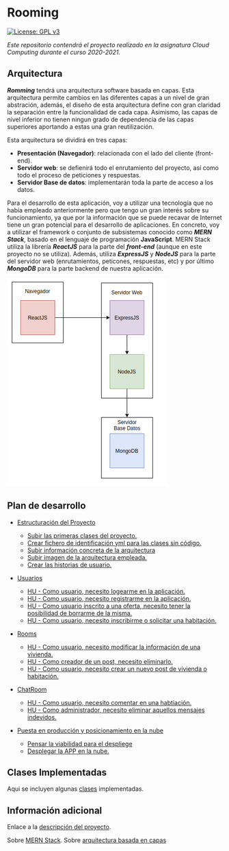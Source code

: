 
# Rooming

[![License: GPL v3](https://img.shields.io/badge/License-GPLv3-blue.svg)](https://www.gnu.org/licenses/gpl-3.0)


*Este repositorio contendrá el proyecto realizado en la asignatura Cloud Computing durante el curso 2020-2021.* 


## Arquitectura

***Romming*** tendrá una arquitectura software basada en capas. Esta arquitectura permite cambios en las diferentes capas a un nivel de gran abstración, además, el diseño de esta arquitectura define con gran claridad la separación entre la funcionalidad de cada capa. Asimismo, las capas de nivel inferior no tienen ningun grado de dependencia de las capas superiores aportando a estas una gran reutilización.

Esta arquitectura se dividirá en tres capas:

- **Presentación (Navegador)**: relacionada con el lado del cliente (front-end).
- **Servidor web**: se defienirá todo el enrutamiento del proyecto, así como todo el proceso de peticiones y respuestas.
- **Servidor Base de datos**: implementarán toda la parte de acceso a los datos. 

Para el desarrollo de esta aplicación, voy a utilizar una tecnología que no había empleado anteriormente pero que tengo un gran interés sobre su funcionamiento, ya que por la información que se puede recavar de Internet tiene un gran potencial para el desarrollo de aplicaciones. En concreto, voy a utilizar el framework o conjunto de subsistemas conocido como ***MERN Stack***, basado en el lenguaje de programación **JavaScript**. MERN Stack utiliza la librería ***ReactJS*** para la parte del ***front-end*** (aunque en este proyecto no se utiliza). Además, utiliza ***ExpressJS*** y ***NodeJS*** para la parte del servidor web (enrutamientos, peticones, respuestas, etc) y por último ***MongoDB*** para la parte backend de nuestra aplicación.

![arquitectura](./docs/img_arquitectura/arquitectura.png)


## Plan de desarrollo

- [Estructuración del Proyecto](https://github.com/Aguilera4/Rooming/milestone/2)
    
    - [Subir las primeras clases del proyecto.](https://github.com/Aguilera4/Rooming/issues/8)
    - [Crear fichero de identificación yml para las clases sin código.](https://github.com/Aguilera4/Rooming/issues/14)
    - [Subir información concreta de la arquitectura](https://github.com/Aguilera4/Rooming/issues/7)
    - [Subir imagen de la arquitectura empleada.](https://github.com/Aguilera4/Rooming/issues/20)
    - [Crear las historias de usuario.](https://github.com/Aguilera4/Rooming/issues/9)

- [Usuarios](https://github.com/Aguilera4/Rooming/milestone/5)

    - [HU - Como usuario, necesito logearme en la aplicación.](https://github.com/Aguilera4/Rooming/issues/10)
    - [HU - Como usuario, necesito registrarme en la aplicación.](https://github.com/Aguilera4/Rooming/issues/19)
    - [HU - Como usuario inscrito a una oferta, necesito tener la posibilidad de borrarme de la misma.](https://github.com/Aguilera4/Rooming/issues/15)
    - [HU - Como usuario, necesito inscribirme o solicitar una habitación.](https://github.com/Aguilera4/Rooming/issues/12)

- [Rooms](https://github.com/Aguilera4/Rooming/milestone/6)

    - [HU - Como usuario, necesito modificar la información de una vivienda.](https://github.com/Aguilera4/Rooming/issues/17)
    - [HU - Como creador de un post, necesito eliminarlo.](https://github.com/Aguilera4/Rooming/issues/16)
    - [HU - Como usuario, necesito crear un nuevo post de vivienda o habitación. ](https://github.com/Aguilera4/Rooming/issues/11)

- [ChatRoom](https://github.com/Aguilera4/Rooming/milestone/7)

    - [HU - Como usuario, necesito comentar en una habtiación.](https://github.com/Aguilera4/Rooming/issues/13)
    - [HU - Como administrador, necesito eliminar aquellos mensajes indevidos.](https://github.com/Aguilera4/Rooming/issues/21)

- [Puesta en producción y posicionamiento en la nube](https://github.com/Aguilera4/Rooming/milestone/4)

    - [Pensar la viabilidad para el despliege](https://github.com/Aguilera4/Rooming/issues/22)
    - [Desplegar la APP en la nube.](https://github.com/Aguilera4/Rooming/issues/18)

## Clases Implementadas

Aqui se incluyen algunas [clases](https://github.com/Aguilera4/Rooming/tree/main/src) implementadas.

## Información adicional

Enlace a la [descripción del proyecto](https://github.com/Aguilera4/Rooming/blob/main/docs/descripcion_rooming.md).

Sobre [MERN Stack](https://www.mongodb.com/mern-stack).
Sobre [arquitectura basada en capas](https://geeks.ms/jkpelaez/2009/05/30/arquitectura-basada-en-capas/#:~:text=La%20arquitectura%20basada%20en%20capas,funcionalidad%20que%20est%C3%A1%20siendo%20desarrollada.)